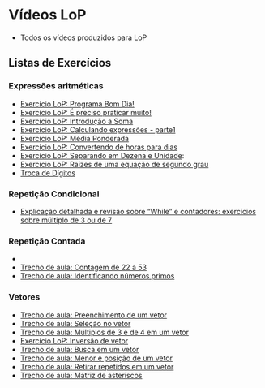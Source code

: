 # Vídeos LoP 
* Todos os vídeos produzidos para LoP 

## Listas de Exercícios 

### Expressões aritméticas 
* [Exercício LoP: Programa Bom Dia!](https://www.youtube.com/watch?v=Jl0Rb4Db7eI)
* [Exercício LoP: É preciso praticar muito!](https://www.youtube.com/watch?v=SGVvmI232m8)
* [Exercício LoP: Introdução a Soma](https://www.youtube.com/watch?v=0bEVryfsQtA)
* [Exercício LoP: Calculando expressões - parte1](https://youtu.be/Xv47XGJW0ww)
* [Exercício LoP: Média Ponderada](https://www.youtube.com/watch?v=OlkqDmkUrBQ)
* [Exercício LoP: Convertendo de horas para dias](https://www.youtube.com/watch?v=moLgFIontpg)
* [Exercício LoP: Separando em Dezena e Unidade](https://youtu.be/XzijNGZ417k):
* [Exercício LoP: Raízes de uma equação de segundo grau](https://youtu.be/PdE4u215ukI)
* [Troca de Dígitos](https://www.youtube.com/watch?v=5obyZNKpyr0)  

### Repetição Condicional 
* [Explicação detalhada e revisão sobre “While” e contadores: exercícios sobre múltiplo de 3 ou de 7](https://www.youtube.com/watch?v=gXW2r0prfog)

### Repetição Contada 
* []()
* [Trecho de aula: Contagem de 22 a 53](https://youtu.be/sOZ4Nsb3KG8)
* [Trecho de aula: Identificando números primos](https://youtu.be/pJnTXB4qHzA)

### Vetores 
* [Trecho de aula: Preenchimento de um vetor](https://youtu.be/QrPEc5Lg2JE)
* [Trecho de aula: Seleção no vetor](https://youtu.be/LarCigLQ-Yg)
* [Trecho de aula: Múltiplos de 3 e de 4 em um vetor](https://youtu.be/5DpHe3omrdE)
* [Exercício LoP: Inversão de vetor](https://youtu.be/g8kHkxmvb9M)
* [Trecho de aula: Busca em um vetor](https://youtu.be/LVQaR4cpTdA)
* [Trecho de aula: Menor e posição de um vetor](https://youtu.be/0Ob9V2RYl6E)
* [Trecho de aula: Retirar repetidos em um vetor](https://youtu.be/aTSKjNnvDyM) 
* [Trecho de aula: Matriz de asteriscos](https://youtu.be/NW9OR6pCil0)





